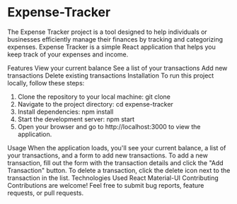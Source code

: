 # Expense-Tracker
The Expense Tracker project is a tool designed to help individuals or businesses efficiently manage their finances by tracking and categorizing expenses.
Expense Tracker is a simple React application that helps you keep track of your expenses and income.

Features
View your current balance
See a list of your transactions
Add new transactions
Delete existing transactions
Installation
To run this project locally, follow these steps:
1. Clone the repository to your local machine:
        git clone <repository-url>
2. Navigate to the project directory:
        cd expense-tracker
3. Install dependencies:
        npm install
4. Start the development server:
        npm start
5. Open your browser and go to http://localhost:3000 to view the application.

Usage
When the application loads, you'll see your current balance, a list of your transactions, and a form to add new transactions.
To add a new transaction, fill out the form with the transaction details and click the "Add Transaction" button.
To delete a transaction, click the delete icon next to the transaction in the list.
Technologies Used
React
Material-UI
Contributing
Contributions are welcome! Feel free to submit bug reports, feature requests, or pull requests.

